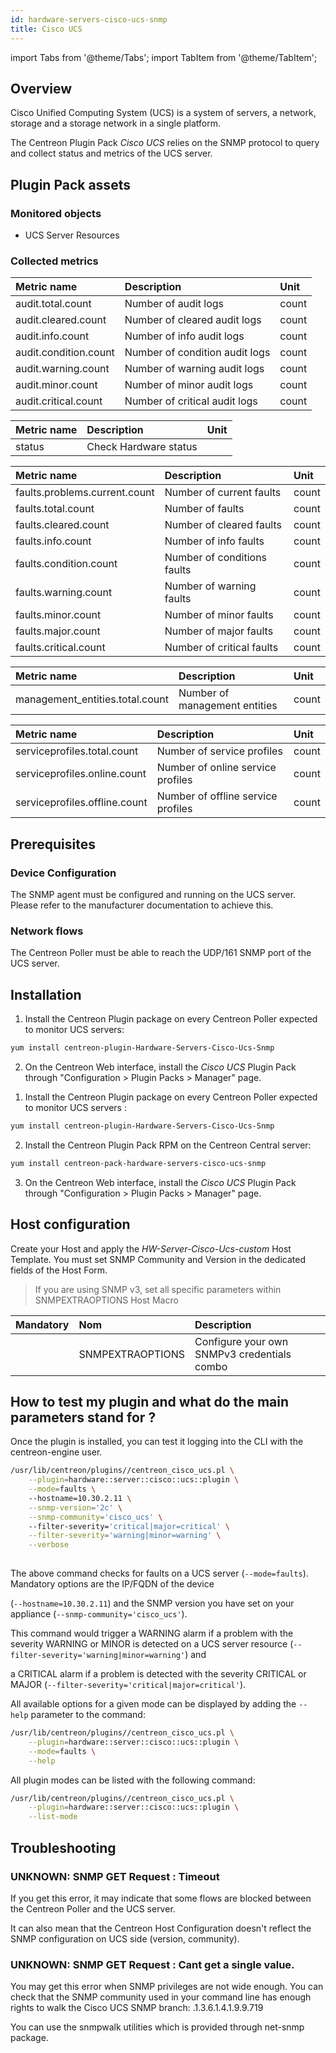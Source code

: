 ```yaml
---
id: hardware-servers-cisco-ucs-snmp
title: Cisco UCS
---
```

import Tabs from '@theme/Tabs';
import TabItem from '@theme/TabItem';


## Overview

Cisco Unified Computing System (UCS) is a system of servers, a network, storage and a storage network in a single platform.

The Centreon Plugin Pack *Cisco UCS* relies on the SNMP protocol to query and collect status and metrics of the UCS server.

## Plugin Pack assets

### Monitored objects

* UCS Server Resources

### Collected metrics 

<Tabs groupId="sync">
<TabItem value="Audit-Logs" label="Audit-Logs">

| Metric name                  | Description                                | Unit  |
| :--------------------------- | :----------------------------------------- | :---- |
| audit.total.count            | Number of audit logs                       | count |
| audit.cleared.count          | Number of cleared audit logs               | count |                          
| audit.info.count             | Number of info audit logs                  | count |                      
| audit.condition.count        | Number of condition audit logs             | count |                             
| audit.warning.count          | Number of warning audit logs               | count |                            
| audit.minor.count            | Number of minor audit logs                 | count |                          
| audit.critical.count         | Number of critical audit logs              | count |                             

</TabItem>
<TabItem value="Equipment" label="Equipment">

| Metric name | Description                                | Unit |
| :---------- | :----------------------------------------- | :--- |
| status      | Check Hardware status                      |      |

</TabItem>
<TabItem value="Faults" label="Faults">

| Metric name                   | Description                                | Unit  |
| :---------------------------- | :----------------------------------------- | :---- |
| faults.problems.current.count | Number of current faults                   | count |
| faults.total.count            | Number of faults                           | count |
| faults.cleared.count          | Number of cleared faults                   | count |
| faults.info.count             | Number of info faults                      | count |
| faults.condition.count        | Number of conditions faults                | count |
| faults.warning.count          | Number of warning faults                   | count |
| faults.minor.count            | Number of minor faults                     | count |
| faults.major.count            | Number of major faults                     | count |
| faults.critical.count         | Number of critical faults                  | count |

</TabItem>
<TabItem value="Mgmt-Entities" label="Mgmt-Entities">

| Metric name                     | Description                                | Unit  |
| :------------------------------ | :----------------------------------------- | :---- |
| management_entities.total.count | Number of management entities              | count |

</TabItem>
<TabItem value="Service-Profile" label="Service-Profile">

| Metric name                   | Description                                | Unit  |
| :---------------------------- | :----------------------------------------- | :---- |
| serviceprofiles.total.count   | Number of service profiles                 | count |
| serviceprofiles.online.count  | Number of online service profiles          | count |
| serviceprofiles.offline.count | Number of offline service profiles         | count |


</TabItem>
</Tabs>

## Prerequisites

### Device Configuration

The SNMP agent must be configured and running on the UCS server. Please refer to the manufacturer documentation to achieve this.

### Network flows

The Centreon Poller must be able to reach the UDP/161 SNMP port of the UCS server.

## Installation

<Tabs groupId="sync">
<TabItem value="Online IMP Licence & IT-100 Editions" label="Online IMP Licence & IT-100 Editions">

1. Install the Centreon Plugin package on every Centreon Poller expected to monitor UCS servers:

```bash
yum install centreon-plugin-Hardware-Servers-Cisco-Ucs-Snmp
```

2. On the Centreon Web interface, install the *Cisco UCS* Plugin Pack through "Configuration > Plugin Packs > Manager" page.

</TabItem>
<TabItem value="Offline IMP License" label="Offline IMP License">

1. Install the Centreon Plugin package on every Centreon Poller expected to monitor UCS servers :

```bash
yum install centreon-plugin-Hardware-Servers-Cisco-Ucs-Snmp
```

2. Install the Centreon Plugin Pack RPM on the Centreon Central server:

```bash
yum install centreon-pack-hardware-servers-cisco-ucs-snmp
```

3. On the Centreon Web interface, install the *Cisco UCS* Plugin Pack through "Configuration > Plugin Packs > Manager" page.

</TabItem>
</Tabs>

## Host configuration

Create your Host and apply the *HW-Server-Cisco-Ucs-custom* Host Template. You must set SNMP Community and Version in the dedicated fields of the Host Form. 

> If you are using SNMP v3, set all specific parameters within SNMPEXTRAOPTIONS Host Macro

| Mandatory   | Nom              | Description                                    |
| :---------- | :--------------- | :--------------------------------------------- |
|             | SNMPEXTRAOPTIONS | Configure your own SNMPv3 credentials combo    |


## How to test my plugin and what do the main parameters stand for ?

Once the plugin is installed, you can test it logging into the CLI with the centreon-engine user.

```bash
/usr/lib/centreon/plugins//centreon_cisco_ucs.pl \
    --plugin=hardware::server::cisco::ucs::plugin \
    --mode=faults \ 
    --hostname=10.30.2.11 \
    --snmp-version='2c' \
    --snmp-community='cisco_ucs' \ 
    --filter-severity='critical|major=critical' \
    --filter-severity='warning|minor=warning' \
    --verbose
    
```

The above command checks for faults on a UCS server (``` --mode=faults ```). Mandatory options are the IP/FQDN of the device 

(``` --hostname=10.30.2.11 ```) and the SNMP version you have set on your appliance (``` --snmp-community='cisco_ucs' ```).

This command would trigger a WARNING alarm if a problem with the severity WARNING or MINOR is detected on a UCS server resource  (``` --filter-severity='warning|minor=warning' ```) and

a CRITICAL alarm if a problem is detected with the severity CRITICAL or MAJOR (``` --filter-severity='critical|major=critical' ```).

All available options for a given mode can be displayed by adding the ``` --help ``` parameter to the command:

```bash
/usr/lib/centreon/plugins//centreon_cisco_ucs.pl \
    --plugin=hardware::server::cisco::ucs::plugin \
    --mode=faults \
    --help
```

All plugin modes can be listed with the following command:

```bash
/usr/lib/centreon/plugins//centreon_cisco_ucs.pl \
    --plugin=hardware::server::cisco::ucs::plugin \
    --list-mode 
```

## Troubleshooting

### UNKNOWN: SNMP GET Request : Timeout

If you get this error, it may indicate that some flows are blocked between the Centreon Poller and the UCS server. 

It can also mean that the Centreon Host Configuration doesn't reflect the SNMP configuration on UCS side (version, community). 

### UNKNOWN: SNMP GET Request : Cant get a single value.

You may get this error when SNMP privileges are not wide enough. You can check that the SNMP community used in your command line has enough rights to walk the Cisco UCS SNMP branch: .1.3.6.1.4.1.9.9.719 

You can use the snmpwalk utilities which is provided through net-snmp package. 